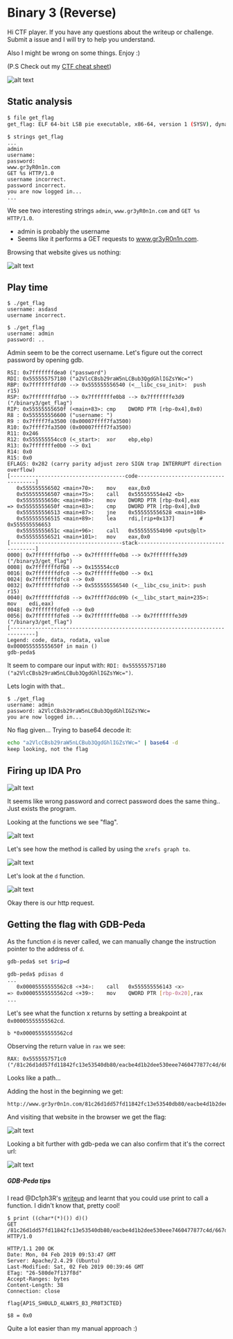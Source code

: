 # Binary 3 (Reverse)

Hi CTF player. If you have any questions about the writeup or challenge. Submit a issue and I will try to help you understand.

Also I might be wrong on some things. Enjoy :)

(P.S Check out my [CTF cheat sheet](https://github.com/flawwan/CTF-Candy))

![alt text](img/1.png "Chall")

## Static analysis

```bash
$ file get_flag
get_flag: ELF 64-bit LSB pie executable, x86-64, version 1 (SYSV), dynamically linked, interpreter /lib64/ld-linux-x86-64.so.2, for GNU/Linux 3.2.0, BuildID[sha1]=9d6e0012cc1b18b155cb8f490eb1fbed910694e2, not stripped
```

```
$ strings get_flag
...
admin
username: 
password: 
www.gr3yR0n1n.com
GET %s HTTP/1.0
username incorrect.
password incorrect.
you are now logged in...
...
```

We see two interesting strings `admin`, `www.gr3yR0n1n.com` and `GET %s HTTP/1.0`.

* admin is probably the username
* Seems like it performs a GET requests to www.gr3yR0n1n.com.

Browsing that website gives us nothing:

![alt text](img/2.png "Chall")

## Play time

```
$ ./get_flag 
username: asdasd
username incorrect.

$ ./get_flag 
username: admin
password: ..
```

Admin seem to be the correct username. Let's figure out the correct password by opening gdb.

```
RSI: 0x7fffffffdea0 ("password")
RDI: 0x555555757180 ("a2VlcCBsb29raW5nLCBub3QgdGhlIGZsYWc=")
RBP: 0x7fffffffdfd0 --> 0x555555556540 (<__libc_csu_init>:  push   r15)
RSP: 0x7fffffffdfb0 --> 0x7fffffffe0b8 --> 0x7fffffffe3d9 ("/binary3/get_flag")
RIP: 0x55555555650f (<main+83>: cmp    DWORD PTR [rbp-0x4],0x0)
R8 : 0x555555556600 ("username: ")
R9 : 0x7ffff7fa3500 (0x00007ffff7fa3500)
R10: 0x7ffff7fa3500 (0x00007ffff7fa3500)
R11: 0x246 
R12: 0x555555554cc0 (<_start>:  xor    ebp,ebp)
R13: 0x7fffffffe0b0 --> 0x1 
R14: 0x0 
R15: 0x0
EFLAGS: 0x282 (carry parity adjust zero SIGN trap INTERRUPT direction overflow)
[-------------------------------------code-------------------------------------]
   0x555555556502 <main+70>:    mov    eax,0x0
   0x555555556507 <main+75>:    call   0x555555554e42 <b>
   0x55555555650c <main+80>:    mov    DWORD PTR [rbp-0x4],eax
=> 0x55555555650f <main+83>:    cmp    DWORD PTR [rbp-0x4],0x0
   0x555555556513 <main+87>:    jne    0x555555556528 <main+108>
   0x555555556515 <main+89>:    lea    rdi,[rip+0x137]        # 0x555555556653
   0x55555555651c <main+96>:    call   0x555555554b90 <puts@plt>
   0x555555556521 <main+101>:   mov    eax,0x0
[------------------------------------stack-------------------------------------]
0000| 0x7fffffffdfb0 --> 0x7fffffffe0b8 --> 0x7fffffffe3d9 ("/binary3/get_flag")
0008| 0x7fffffffdfb8 --> 0x155554cc0 
0016| 0x7fffffffdfc0 --> 0x7fffffffe0b0 --> 0x1 
0024| 0x7fffffffdfc8 --> 0x0 
0032| 0x7fffffffdfd0 --> 0x555555556540 (<__libc_csu_init>: push   r15)
0040| 0x7fffffffdfd8 --> 0x7ffff7ddc09b (<__libc_start_main+235>:   mov    edi,eax)
0048| 0x7fffffffdfe0 --> 0x0 
0056| 0x7fffffffdfe8 --> 0x7fffffffe0b8 --> 0x7fffffffe3d9 ("/binary3/get_flag")
[------------------------------------------------------------------------------]
Legend: code, data, rodata, value
0x000055555555650f in main ()
gdb-peda$ 
```

It seem to compare our input with: `RDI: 0x555555757180 ("a2VlcCBsb29raW5nLCBub3QgdGhlIGZsYWc=")`.


Lets login with that..

```
$ ./get_flag 
username: admin
password: a2VlcCBsb29raW5nLCBub3QgdGhlIGZsYWc=
you are now logged in...
```

No flag given... Trying to base64 decode it:

```bash
echo "a2VlcCBsb29raW5nLCBub3QgdGhlIGZsYWc=" | base64 -d 
keep looking, not the flag
```

## Firing up IDA Pro

![alt text](img/3.png "Chall")

It seems like wrong password and correct password does the same thing.. Just exists the program.

Looking at the functions we see "flag".

![alt text](img/4.png "Chall")

Let's see how the method is called by using the `xrefs graph to`.

![alt text](img/5.png "Chall")

Let's look at the `d` function.

![alt text](img/6.png "Chall")

Okay there is our http request. 

## Getting the flag with GDB-Peda

As the function `d` is never called, we can manually change the instruction pointer to the address of `d`.


```bash
gdb-peda$ set $rip=d
```

```bash
gdb-peda$ pdisas d
...
   0x00005555555562c8 <+34>:    call   0x555555556143 <x>
=> 0x00005555555562cd <+39>:    mov    QWORD PTR [rbp-0x20],rax
...
```

Let's see what the function x returns by setting a breakpoint at `0x00005555555562cd`.

```
b *0x00005555555562cd
```

Observing the return value in `rax` we see:

```
RAX: 0x5555557571c0 ("/81c26d1dd57fd11842fc13e53540db80/eacbe4d1b2dee530eee7460477877c4d/667d5fa72f80788a5ed2373586e57ff6/c4ff45bb1fab99f9164b7fec14b2292a/6470e394cbf6dab6a91682cc8585059b")
```

Looks like a path...

Adding the host in the beginning we get:

```
http://www.gr3yr0n1n.com/81c26d1dd57fd11842fc13e53540db80/eacbe4d1b2dee530eee7460477877c4d/667d5fa72f80788a5ed2373586e57ff6/c4ff45bb1fab99f9164b7fec14b2292a/6470e394cbf6dab6a91682cc8585059b
```

And visiting that website in the browser we get the flag:

![alt text](img/7.png "Chall")


Looking a bit further with gdb-peda we can also confirm that it's the correct url:

![alt text](img/8.png "Chall")


##### GDB-Peda tips

I read @Dc1ph3R's [writeup](https://mrt4ntr4.github.io/Neverlan-CTF-Writeups/#binary3) and learnt that you could use print to call a function. I didn't know that, pretty cool! 

```
$ print ((char*(*)()) d)()
GET /81c26d1dd57fd11842fc13e53540db80/eacbe4d1b2dee530eee7460477877c4d/667d5fa72f80788a5ed2373586e57ff6/c4ff45bb1fab99f9164b7fec14b2292a/6470e394cbf6dab6a91682cc8585059b HTTP/1.0

HTTP/1.1 200 OK
Date: Mon, 04 Feb 2019 09:53:47 GMT
Server: Apache/2.4.29 (Ubuntu)
Last-Modified: Sat, 02 Feb 2019 00:39:46 GMT
ETag: "26-580de7f137f8d"
Accept-Ranges: bytes
Content-Length: 38
Connection: close

flag{AP1S_SH0ULD_4LWAYS_B3_PR0T3CTED}

$8 = 0x0
```

Quite a lot easier than my manual approach :)